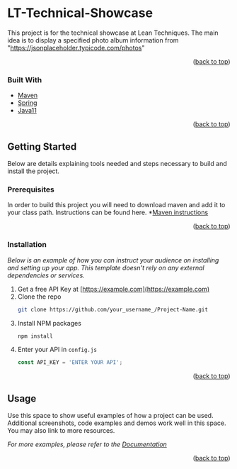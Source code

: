 # LT-Technical-Showcase
<!-- ABOUT THE PROJECT -->

This project is for the technical showcase at Lean Techniques. The main idea is to display a specified photo album information from "https://jsonplaceholder.typicode.com/photos"

<p align="right">(<a href="#top">back to top</a>)</p>

### Built With
* [Maven](https://maven.apache.org/)
* [Spring](https://spring.io//)
* [Java11](https://www.oracle.com/java/technologies/downloads/)

<p align="right">(<a href="#top">back to top</a>)</p>

<!-- GETTING STARTED -->
## Getting Started

Below are details explaining tools needed and steps necessary to build and install the project.

### Prerequisites
In order to build this project you will need to download maven and add it to your class path. Instructions can be found here.
*[Maven instructions](https://maven.apache.org/install.html)

<p align="right">(<a href="#top">back to top</a>)</p>


### Installation

_Below is an example of how you can instruct your audience on installing and setting up your app. This template doesn't rely on any external dependencies or services._

1. Get a free API Key at [https://example.com](https://example.com)
2. Clone the repo
   ```sh
   git clone https://github.com/your_username_/Project-Name.git
   ```
3. Install NPM packages
   ```sh
   npm install
   ```
4. Enter your API in `config.js`
   ```js
   const API_KEY = 'ENTER YOUR API';
   ```

<p align="right">(<a href="#top">back to top</a>)</p>



<!-- USAGE EXAMPLES -->
## Usage

Use this space to show useful examples of how a project can be used. Additional screenshots, code examples and demos work well in this space. You may also link to more resources.

_For more examples, please refer to the [Documentation](https://example.com)_

<p align="right">(<a href="#top">back to top</a>)</p>
